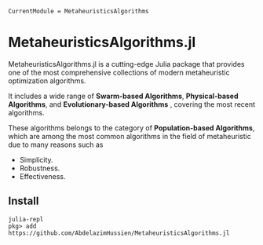 ```@meta
CurrentModule = MetaheuristicsAlgorithms
```

# MetaheuristicsAlgorithms.jl

MetaheuristicsAlgorithms.jl is a cutting-edge Julia package that provides one of the most comprehensive collections of modern metaheuristic optimization algorithms.

It includes a wide range of **Swarm-based Algorithms**, **Physical-based Algorithms**, and **Evolutionary-based Algorithms** , covering the most recent algorithms.


These algorithms belongs to the category of **Population-based Algorithms**, which are among the most common algorithms in the field of metaheuristic due to many reasons such as  
- Simplicity.
- Robustness.
- Effectiveness.


## Install
```
julia-repl
pkg> add https://github.com/AbdelazimHussien/MetaheuristicsAlgorithms.jl
```


